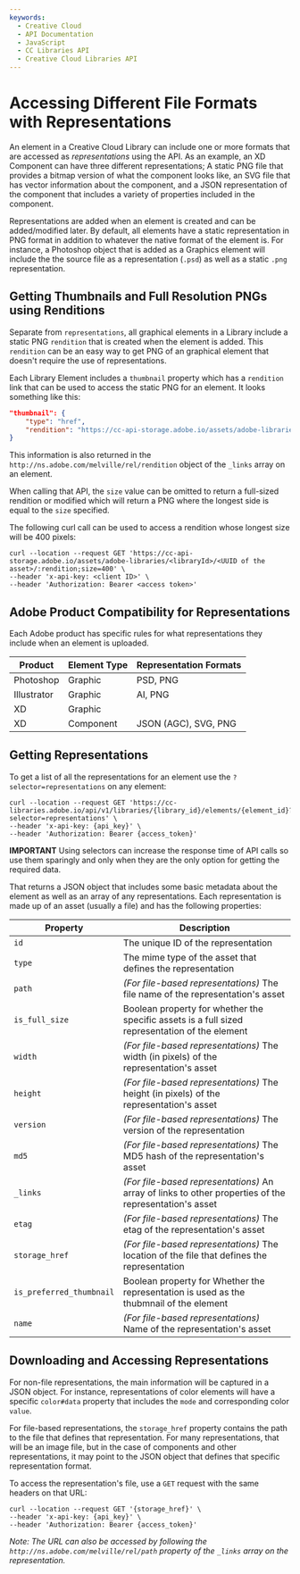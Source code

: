 ```yaml
---
keywords:
  - Creative Cloud
  - API Documentation
  - JavaScript
  - CC Libraries API
  - Creative Cloud Libraries API
---
```


# Accessing Different File Formats with Representations

An element in a Creative Cloud Library can include one or more formats that are accessed as _representations_ using the API. As an example, an XD Component can have three different representations; A static PNG file that provides a bitmap version of what the component looks like, an SVG file that has vector information about the component, and a JSON representation of the component that includes a variety of properties included in the component.

Representations are added when an element is created and can be added/modified later. By default, all elements have a static representation in PNG format in addition to whatever the native format of the element is. For instance, a Photoshop object that is added as a Graphics element will include the the source file as a representation (`.psd`) as well as a static `.png` representation.

## Getting Thumbnails and Full Resolution PNGs using Renditions

Separate from `representations`, all graphical elements in a Library include a static PNG `rendition` that is created when the element is added. This `rendition` can be an easy way to get PNG of an graphical element that doesn't require the use of representations. 

Each Library Element includes a `thumbnail` property which has a `rendition` link that can be used to access the static PNG for an element. It looks something like this:

```json
"thumbnail": {
    "type": "href",
    "rendition": "https://cc-api-storage.adobe.io/assets/adobe-libraries/<libraryId>/<UUID of the asset>/:rendition;size=200"
}
```

This information is also returned in the `http://ns.adobe.com/melville/rel/rendition` object of the `_links` array on an element. 

When calling that API, the `size` value can be omitted to return a full-sized rendition or modified which will return a PNG where the longest side is equal to the `size` specified. 

The following curl call can be used to access a rendition whose longest size will be 400 pixels:

```shell
curl --location --request GET 'https://cc-api-storage.adobe.io/assets/adobe-libraries/<libraryId>/<UUID of the asset>/:rendition;size=400' \
--header 'x-api-key: <client ID>' \
--header 'Authorization: Bearer <access token>'
```

## Adobe Product Compatibility for Representations

Each Adobe product has specific rules for what representations they include when an element is uploaded.

| Product     | Element Type | Representation Formats |
| ----------- | ------------ | ---------------------- |
| Photoshop   | Graphic      | PSD, PNG               |
| Illustrator | Graphic      | AI, PNG                |
| XD          | Graphic      |                        |
| XD          | Component    | JSON (AGC), SVG, PNG   |


## Getting Representations

To get a list of all the representations for an element use the `?selector=representations` on any element:

```shell
curl --location --request GET 'https://cc-libraries.adobe.io/api/v1/libraries/{library_id}/elements/{element_id}?selector=representations' \
--header 'x-api-key: {api_key}' \
--header 'Authorization: Bearer {access_token}'
```

<InlineAlert variant="info" slots="text"/>

**IMPORTANT** Using selectors can increase the response time of API calls so use them sparingly and only when they are the only option for getting the required data.

That returns a JSON object that includes some basic metadata about the element as well as an array of any representations. Each representation is made up of an asset (usually a file) and has the following properties:

| Property                 | Description                                                                                            |
| ------------------------ | ------------------------------------------------------------------------------------------------------ |
| `id`                     | The unique ID of the representation                                                                    |
| `type`                   | The mime type of the asset that defines the representation                                             |
| `path`                   | _(For file-based representations)_ The file name of the representation's asset                         |
| `is_full_size`           | Boolean property for whether the specific assets is a full sized representation of the element         |
| `width`                  | _(For file-based representations)_ The width (in pixels) of the representation's asset                 |
| `height`                 | _(For file-based representations)_ The height (in pixels) of the representation's asset                |
| `version`                | _(For file-based representations)_ The version of the representation                                                    |
| `md5`                    | _(For file-based representations)_ The MD5 hash of the representation's asset                          |
| `_links`                 | _(For file-based representations)_ An array of links to other properties of the representation's asset |
| `etag`                   | _(For file-based representations)_ The etag of the representation's asset                              |
| `storage_href`           | _(For file-based representations)_ The location of the file that defines the representation            |
| `is_preferred_thumbnail` | Boolean property for Whether the representation is used as the thubmnail of the element                |
| `name`                   | _(For file-based representations)_ Name of the representation's asset                                  |

## Downloading and Accessing Representations

For non-file representations, the main information will be captured in a JSON object. For instance, representations of color elements will have a specific `color#data` property that includes the `mode` and corresponding color `value`.

For file-based representations, the `storage_href` property contains the path to the file that defines that representation. For many representations, that will be an image file, but in the case of components and other representations, it may point to the JSON object that defines that specific representation format.

To access the representation's file, use a `GET` request with the same headers on that URL:

```shell
curl --location --request GET '{storage_href}' \
--header 'x-api-key: {api_key}' \
--header 'Authorization: Bearer {access_token}'
```

_Note: The URL can also be accessed by following the `http://ns.adobe.com/melville/rel/path` property of the `_links` array on the representation._


